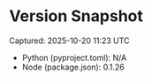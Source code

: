 # Version Snapshot

Captured: 2025-10-20 11:23 UTC

- Python (pyproject.toml): N/A
- Node (package.json):    0.1.26
